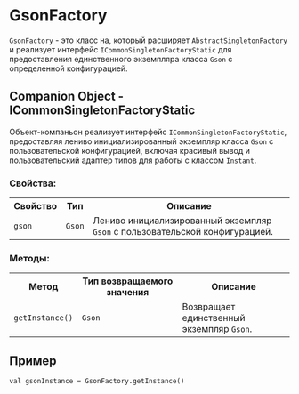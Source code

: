 <!DOCTYPE html>
<html lang="ru">
<head>
  <meta charset="UTF-8">
  <meta name="viewport" content="width=device-width, initial-scale=1.0">
  <title>GsonFactory</title>
</head>
<body>

<h1>GsonFactory</h1>

<p><code>GsonFactory</code> - это класс на, который расширяет <code>AbstractSingletonFactory</code> и реализует интерфейс <code>ICommonSingletonFactoryStatic</code> для предоставления единственного экземпляра класса <code>Gson</code> с определенной конфигурацией.</p>

<h2>Companion Object - ICommonSingletonFactoryStatic</h2>

<p>Объект-компаньон реализует интерфейс <code>ICommonSingletonFactoryStatic</code>, предоставляя лениво инициализированный экземпляр класса <code>Gson</code> с пользовательской конфигурацией, включая красивый вывод и пользовательский адаптер типов для работы с классом <code>Instant</code>.</p>

<h3>Свойства:</h3>

<table>
  <tr>
    <th>Свойство</th>
    <th>Тип</th>
    <th>Описание</th>
  </tr>
  <tr>
    <td><code>gson</code></td>
    <td><code>Gson</code></td>
    <td>Лениво инициализированный экземпляр <code>Gson</code> с пользовательской конфигурацией.</td>
  </tr>
</table>

<h3>Методы:</h3>

<table>
  <tr>
    <th>Метод</th>
    <th>Тип возвращаемого значения</th>
    <th>Описание</th>
  </tr>
  <tr>
    <td><code>getInstance()</code></td>
    <td><code>Gson</code></td>
    <td>Возвращает единственный экземпляр <code>Gson</code>.</td>
  </tr>
</table>

<h2>Пример</h2>

<pre><code>val gsonInstance = GsonFactory.getInstance()</code></pre>

</body>
</html>
